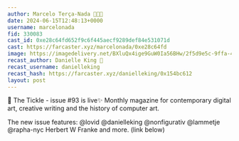 ```yaml
---
author: Marcelo Terça-Nada 💎🎩✨
date: 2024-06-15T12:48:13+0000
username: marcelonada
fid: 330083
cast_id: 0xe28c64fd652f9c6f445aecf9289def84e531071d
cast: https://farcaster.xyz/marcelonada/0xe28c64fd
image: https://imagedelivery.net/BXluQx4ige9GuW0Ia56BHw/2f5d9e5c-9ffa-4f43-7a3a-af583d41bc00/original
recast_author: Danielle King 🎩
recast_username: danielleking
recast_hash: https://farcaster.xyz/danielleking/0x154bc612
layout: post
---
```


🧵
The Tickle - issue #93 is live✨
Monthly magazine for contemporary digital art, creative writing and the history of computer art.

The new issue features: @lovid @danielleking @nonfigurativ @lammetje @rapha-nyc Herbert W Franke and more.
(link below)

<img src='https://imagedelivery.net/BXluQx4ige9GuW0Ia56BHw/2f5d9e5c-9ffa-4f43-7a3a-af583d41bc00/original' alt='' referrerpolicy='no-referrer'/>
